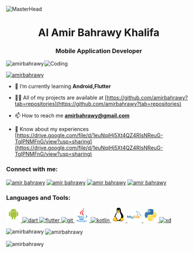 ![MasterHead](https://1.bp.blogspot.com/-7A4WynwLsMw/XbBpCXG8fHI/AAAAAAAAMt4/uOa1bpLskYgrwGbllhSu2SDj_Mig8SXJQCLcBGAsYHQ/s1600/2000_600px.gif)
<h1 align="center">Al Amir Bahrawy Khalifa</h1>
<h3 align="center">Mobile Application Developer</h3>
<img align="right" alt="Coding" width="400" src="https://cdn.dribbble.com/users/1162077/screenshots/3848914/programmer.gif"?>
<p align="left"> <img src="https://komarev.com/ghpvc/?username=amirbahrawy&label=Profile%20views&color=0e75b6&style=flat" alt="amirbahrawy" /> </p>

<p align="left"> <a href="https://github.com/ryo-ma/github-profile-trophy"><img src="https://github-profile-trophy.vercel.app/?username=amirbahrawy" alt="amirbahrawy" /></a> </p>

- 🌱 I’m currently learning **Android,Flutter**

- 👨‍💻 All of my projects are available at [https://github.com/amirbahrawy?tab=repositories](https://github.com/amirbahrawy?tab=repositories)

- 📫 How to reach me **amirbahrawy@gmail.com**

- 📄 Know about my experiences [https://drive.google.com/file/d/1euNqiHj5Xt4QZ4RIsNReuG-TgIPNMFnG/view?usp=sharing](https://drive.google.com/file/d/1euNqiHj5Xt4QZ4RIsNReuG-TgIPNMFnG/view?usp=sharing)

<h3 align="left">Connect with me:</h3>
<p align="left">
<a href="https://linkedin.com/in/amir bahrawy" target="blank"><img align="center" src="https://raw.githubusercontent.com/rahuldkjain/github-profile-readme-generator/master/src/images/icons/Social/linked-in-alt.svg" alt="amir bahrawy" height="30" width="40" /></a>
<a href="https://www.hackerrank.com/amir bahrawy" target="blank"><img align="center" src="https://raw.githubusercontent.com/rahuldkjain/github-profile-readme-generator/master/src/images/icons/Social/hackerrank.svg" alt="amir bahrawy" height="30" width="40" /></a>
<a href="https://codeforces.com/profile/amir bahrawy" target="blank"><img align="center" src="https://raw.githubusercontent.com/rahuldkjain/github-profile-readme-generator/master/src/images/icons/Social/codeforces.svg" alt="amir bahrawy" height="30" width="40" /></a>
<a href="https://www.leetcode.com/amir bahrawy" target="blank"><img align="center" src="https://raw.githubusercontent.com/rahuldkjain/github-profile-readme-generator/master/src/images/icons/Social/leet-code.svg" alt="amir bahrawy" height="30" width="40" /></a>
</p>

<h3 align="left">Languages and Tools:</h3>
<p align="left"> <a href="https://developer.android.com" target="_blank" rel="noreferrer"> <img src="https://raw.githubusercontent.com/devicons/devicon/master/icons/android/android-original-wordmark.svg" alt="android" width="40" height="40"/> </a> <a href="https://dart.dev" target="_blank" rel="noreferrer"> <img src="https://www.vectorlogo.zone/logos/dartlang/dartlang-icon.svg" alt="dart" width="40" height="40"/> </a> <a href="https://flutter.dev" target="_blank" rel="noreferrer"> <img src="https://www.vectorlogo.zone/logos/flutterio/flutterio-icon.svg" alt="flutter" width="40" height="40"/> </a> <a href="https://git-scm.com/" target="_blank" rel="noreferrer"> <img src="https://www.vectorlogo.zone/logos/git-scm/git-scm-icon.svg" alt="git" width="40" height="40"/> </a> <a href="https://www.java.com" target="_blank" rel="noreferrer"> <img src="https://raw.githubusercontent.com/devicons/devicon/master/icons/java/java-original.svg" alt="java" width="40" height="40"/> </a> <a href="https://kotlinlang.org" target="_blank" rel="noreferrer"> <img src="https://www.vectorlogo.zone/logos/kotlinlang/kotlinlang-icon.svg" alt="kotlin" width="40" height="40"/> </a> <a href="https://www.linux.org/" target="_blank" rel="noreferrer"> <img src="https://raw.githubusercontent.com/devicons/devicon/master/icons/linux/linux-original.svg" alt="linux" width="40" height="40"/> </a> <a href="https://www.mysql.com/" target="_blank" rel="noreferrer"> <img src="https://raw.githubusercontent.com/devicons/devicon/master/icons/mysql/mysql-original-wordmark.svg" alt="mysql" width="40" height="40"/> </a> <a href="https://www.python.org" target="_blank" rel="noreferrer"> <img src="https://raw.githubusercontent.com/devicons/devicon/master/icons/python/python-original.svg" alt="python" width="40" height="40"/> </a> <a href="https://www.adobe.com/products/xd.html" target="_blank" rel="noreferrer"> <img src="https://cdn.worldvectorlogo.com/logos/adobe-xd.svg" alt="xd" width="40" height="40"/> </a> </p>

<p><img align="left" src="https://github-readme-stats.vercel.app/api/top-langs?username=amirbahrawy&show_icons=true&locale=en&layout=compact" alt="amirbahrawy" /></p>

<p>&nbsp;<img align="center" src="https://github-readme-stats.vercel.app/api?username=amirbahrawy&show_icons=true&locale=en" alt="amirbahrawy" /></p>

<p><img align="center" src="https://github-readme-streak-stats.herokuapp.com/?user=amirbahrawy&" alt="amirbahrawy" /></p>

